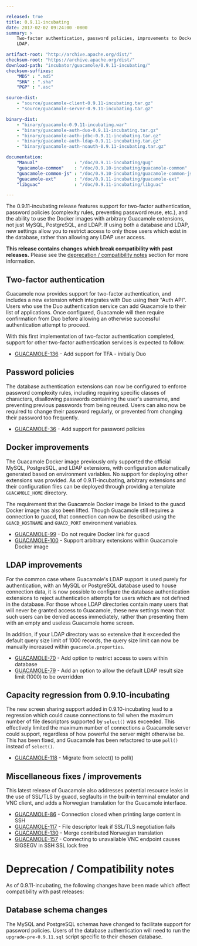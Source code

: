 ```yaml
---

released: true
title: 0.9.11-incubating
date: 2017-02-02 09:24:00 -0800
summary: >
    Two-factor authentication, password policies, improvements to Docker and
    LDAP.

artifact-root: "http://archive.apache.org/dist/"
checksum-root: "https://archive.apache.org/dist/"
download-path: "incubator/guacamole/0.9.11-incubating/"
checksum-suffixes:
    "MD5" : ".md5"
    "SHA" : ".sha"
    "PGP" : ".asc"

source-dist:
    - "source/guacamole-client-0.9.11-incubating.tar.gz"
    - "source/guacamole-server-0.9.11-incubating.tar.gz"

binary-dist:
    - "binary/guacamole-0.9.11-incubating.war"
    - "binary/guacamole-auth-duo-0.9.11-incubating.tar.gz"
    - "binary/guacamole-auth-jdbc-0.9.11-incubating.tar.gz"
    - "binary/guacamole-auth-ldap-0.9.11-incubating.tar.gz"
    - "binary/guacamole-auth-noauth-0.9.11-incubating.tar.gz"

documentation:
    "Manual"              : "/doc/0.9.11-incubating/gug"
    "guacamole-common"    : "/doc/0.9.10-incubating/guacamole-common"
    "guacamole-common-js" : "/doc/0.9.10-incubating/guacamole-common-js"
    "guacamole-ext"       : "/doc/0.9.11-incubating/guacamole-ext"
    "libguac"             : "/doc/0.9.11-incubating/libguac"

---
```



The 0.9.11-incubating release features support for two-factor authentication,
password policies (complexity rules, preventing password reuse, etc.), and
the ability to use the Docker images with arbitrary Guacamole extensions, not
just MySQL, PostgreSQL, and LDAP. If using both a database and LDAP, new
settings allow you to restrict access to only those users which exist in the
database, rather than allowing any LDAP user access.

**This release contains changes which break compatibility with past releases.**
Please see the [deprecation / compatibility
notes](#deprecation--compatibility-notes) section for more information.


Two-factor authentication
-------------------------

Guacamole now provides support for two-factor authentication, and includes
a new extension which integrates with Duo using their "Auth API". Users who use
the Duo authentication service can add Guacamole to their list of applications.
Once configured, Guacamole will then require confirmation from Duo before
allowing an otherwise successful authentication attempt to proceed.

With this first implementation of two-factor authentication completed, support
for other two-factor authentication services is expected to follow.

 * [GUACAMOLE-136](https://issues.apache.org/jira/browse/GUACAMOLE-136) - Add support for TFA - initially Duo

Password policies
-----------------

The database authentication extensions can now be configured to enforce
password complexity rules, including requiring specific classes of characters,
disallowing passwords containing the user's username, and preventing previous
passwords from being reused. Users can also now be required to change their
password regularly, or prevented from changing their password too frequently.

 * [GUACAMOLE-36](https://issues.apache.org/jira/browse/GUACAMOLE-36) - Add support for password policies

Docker improvements
-------------------

The Guacamole Docker image previously only supported the official MySQL,
PostgreSQL, and LDAP extensions, with configuration automatically generated
based on environment variables. No support for deploying other extensions was
provided. As of 0.9.11-incubating, arbitrary extensions and their configuration
files can be deployed through providing a template `GUACAMOLE_HOME` directory.

The requirement that the Guacamole Docker image be linked to the guacd Docker
image has also been lifted. Though Guacamole still requires a connection to
guacd, that connection can now be described using the `GUACD_HOSTNAME` and
`GUACD_PORT` environment variables.

 * [GUACAMOLE-99](https://issues.apache.org/jira/browse/GUACAMOLE-99) - Do not require Docker link for guacd
 * [GUACAMOLE-100](https://issues.apache.org/jira/browse/GUACAMOLE-100) - Support arbitrary extensions within Guacamole Docker image

LDAP improvements
-----------------

For the common case where Guacamole's LDAP support is used purely for
authentication, with an MySQL or PostgreSQL database used to house connection
data, it is now possible to configure the database authentication extensions
to reject authentication attempts for users which are not defined in the
database. For those whose LDAP directories contain many users that will never
be granted access to Guacamole, these new settings mean that such users can
be denied access immediately, rather than presenting them with an empty and
useless Guacamole home screen.

In addition, if your LDAP directory was so extensive that it exceeded the
default query size limit of 1000 records, the query size limit can now be
manually increased within `guacamole.properties`.

 * [GUACAMOLE-70](https://issues.apache.org/jira/browse/GUACAMOLE-70) - Add option to restrict access to users within database
 * [GUACAMOLE-79](https://issues.apache.org/jira/browse/GUACAMOLE-79) - Add an option to allow the default LDAP result size limit (1000) to be overridden

Capacity regression from 0.9.10-incubating
------------------------------------------

The new screen sharing support added in 0.9.10-incubating lead to a regression
which could cause connections to fail when the maximum number of file
descriptors supported by `select()` was exceeded. This effectively limited the
maximum number of connections a Guacamole server could support, regardless of
how powerful the server might otherwise be. This has been fixed, and Guacamole
has been refactored to use `poll()` instead of `select()`.

 * [GUACAMOLE-118](https://issues.apache.org/jira/browse/GUACAMOLE-118) - Migrate from select() to poll()

Miscellaneous fixes / improvements
----------------------------------

This latest release of Guacamole also addresses potential resource leaks in the
use of SSL/TLS by guacd, segfaults in the built-in terminal emulator and VNC
client, and adds a Norwegian translation for the Guacamole interface.

 * [GUACAMOLE-86](https://issues.apache.org/jira/browse/GUACAMOLE-86) - Connection closed when printing large content in SSH
 * [GUACAMOLE-117](https://issues.apache.org/jira/browse/GUACAMOLE-117) - File descriptor leak if SSL/TLS negotiation fails
 * [GUACAMOLE-130](https://issues.apache.org/jira/browse/GUACAMOLE-130) - Merge contributed Norwegian translation
 * [GUACAMOLE-157](https://issues.apache.org/jira/browse/GUACAMOLE-157) - Connecting to unavailable VNC endpoint causes SIGSEGV in SSH SSL lock free


Deprecation / Compatibility notes
=================================

As of 0.9.11-incubating, the following changes have been made which affect
compatibility with past releases:


Database schema changes
-----------------------

The MySQL and PostgreSQL schemas have changed to facilitate support for
password policies. Users of the database authentication will need to run the
`upgrade-pre-0.9.11.sql` script specific to their chosen database.

